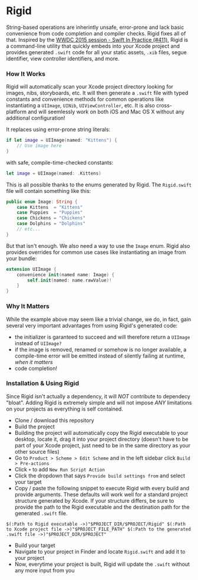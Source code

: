 # Rigid
String-based operations are inherintly unsafe, error-prone and lack basic convenience from code completion and compiler checks. Rigid fixes all of that. Inspired by the [WWDC 2015 session - Swift In Practice (#411)](https://developer.apple.com/videos/play/wwdc2015-411/), Rigid is a command-line utility that quickly embeds into your Xcode project and provides generated `.swift` code for all your static assets, `.xib` files, segue identifier, view controller identifiers, and more.

### How It Works
Rigid will automatically scan your Xcode project directory looking for images, nibs, storyboards, etc. It will then generate a `.swift` file with typed constants and convenience methods for common operations like instantiating a `UIImage`, `UINib`, `UIViewController`, etc. It is also cross-platform and will seemlessly work on both iOS and Mac OS X without any additional configuration!

It replaces using error-prone string literals:
```swift
if let image = UIImage(named: "Kittens") {
    // Use image here
}
```
with safe, compile-time-checked constants:
```swift
let image = UIImage(named: .Kittens)
```
This is all possible thanks to the enums generated by Rigid. The `Rigid.swift` file will contain something like this:
```swift
public enum Image: String {
    case Kittens  = "Kittens"
    case Puppies  = "Puppies"
    case Chickens = "Chickens"
    case Dolphins = "Dolphins"
    // etc...
}
```
But that isn't enough. We also need a way to use the `Image` enum. Rigid also provides overrides for common use cases like instantiating an image from your bundle:
```swift
extension UIImage {
    convenience init(named name: Image) {
        self.init(named: name.rawValue)!
    }
}
```
### Why It Matters
While the example above may seem like a trivial change, we do, in fact, gain several very important advantages from using Rigid's generated code:
   - the initializer is garanteed to succeed and will therefore return a `UIImage` instead of `UIImage?`
   - if the image is removed, renamed or somehow is no longer available, a compile-time error will be emitted instead of silently failing at runtime, *when it matters*
   - code completion!

### Installation & Using Rigid
Since Rigid isn't actually a dependency, it will _NOT_ contribute to dependecy "bloat". Adding Rigid is extremely simple and will not impose _ANY_ limitations on your projects as everything is self contained.
   - Clone / download this repository
   - Build the project
   - Building the project will automatically copy the Rigid executable to your desktop, locate it, drag it into your project directory (doesn't have to be part of your Xcode project, just need to be in the same directory as your other source files)
   - Go to `Product > Scheme > Edit Scheme` and in the left sidebar click `Build > Pre-actions`
   - Click `+` to add `New Run Script Action`
   - Click the dropdown that says `Provide build settings from` and select your target
   - Copy / paste the following snippet to execute Rigid with every build and provide arguments. These defaults will work well for a standard project structure generated by Xcode. If your structure differs, be sure to provide the path to the Rigid executable and the destination path for the generated `.swift` file.
```
$(:Path to Rigid executable ->)"$PROJECT_DIR/$PROJECT/Rigid" $(:Path to Xcode project file ->)"$PROJECT_FILE_PATH" $(:Path to the generated .swift file ->)"$PROJECT_DIR/$PROJECT"
```
   - Build your target
   - Navigate to your project in Finder and locate `Rigid.swift` and add it to your project
   - Now, everytime your project is built, Rigid will update the `.swift` without any more input from you
